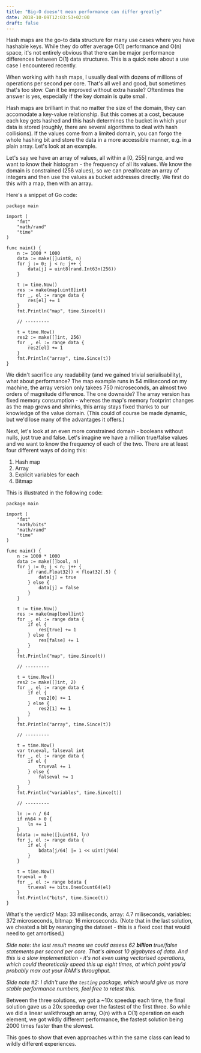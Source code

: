 ```yaml
---
title: "Big-O doesn't mean performance can differ greatly"
date: 2018-10-09T12:03:53+02:00
draft: false
---
```


Hash maps are the go-to data structure for many use cases where you have hashable keys. While they do offer average O(1) performance and O(n) space, it's not entirely obvious that there can be major performance differences between O(1) data structures. This is a quick note about a use case I encountered recently.

When working with hash maps, I usually deal with dozens of millions of operations per second per core. That's all well and good, but sometimes that's too slow. Can it be improved without extra hassle? Oftentimes the answer is yes, especially if the key domain is quite small.

Hash maps are brilliant in that no matter the size of the domain, they can accomodate a key-value relationship. But this comes at a cost, because each key gets hashed and this hash determines the bucket in which your data is stored (roughly, there are several algorithms to deal with hash collisions). If the values come from a limited domain, you can forgo the whole hashing bit and store the data in a more accessible manner, e.g. in a plain array. Let's look at an example.

Let's say we have an array of values, all within a [0, 255] range, and we want to know their histogram - the frequency of all its values. We know the domain is constrained (256 values), so we can preallocate an array of integers and then use the values as bucket addresses directly. We first do this with a map, then with an array.

Here's a snippet of Go code:

```
package main

import (
	"fmt"
	"math/rand"
	"time"
)

func main() {
	n := 1000 * 1000
	data := make([]uint8, n)
	for j := 0; j < n; j++ {
		data[j] = uint8(rand.Int63n(256))
	}

	t := time.Now()
	res := make(map[uint8]int)
	for _, el := range data {
		res[el] += 1
	}
	fmt.Println("map", time.Since(t))

	// ---------

	t = time.Now()
	res2 := make([]int, 256)
	for _, el := range data {
		res2[el] += 1
	}
	fmt.Println("array", time.Since(t))
}
```

We didn't sacrifice any readability (and we gained trivial serialisability), what about performance? The map example runs in 54 milisecond on my machine, the array version only takees 750 microseconds, an almost two orders of magnitude difference. The one downside? The array version has fixed memory consumption - whereas the map's memory footprint changes as the map grows and shrinks, this array stays fixed thanks to our knowledge of the value domain. (This could of course be made dynamic, but we'd lose many of the advantages it offers.)

Next, let's look at an even more constrained domain - booleans without nulls, just true and false. Let's imagine we have a million true/false values and we want to know the frequency of each of the two. There are at least four different ways of doing this:

1. Hash map
2. Array
3. Explicit variables for each
4. Bitmap

This is illustrated in the following code:

```
package main

import (
	"fmt"
	"math/bits"
	"math/rand"
	"time"
)

func main() {
	n := 1000 * 1000
	data := make([]bool, n)
	for j := 0; j < n; j++ {
		if rand.Float32() < float32(.5) {
			data[j] = true
		} else {
			data[j] = false
		}
	}

	t := time.Now()
	res := make(map[bool]int)
	for _, el := range data {
		if el {
			res[true] += 1
		} else {
			res[false] += 1
		}
	}
	fmt.Println("map", time.Since(t))

	// ---------

	t = time.Now()
	res2 := make([]int, 2)
	for _, el := range data {
		if el {
			res2[0] += 1
		} else {
			res2[1] += 1
		}
	}
	fmt.Println("array", time.Since(t))

	// ---------

	t = time.Now()
	var trueval, falseval int
	for _, el := range data {
		if el {
			trueval += 1
		} else {
			falseval += 1
		}
	}
	fmt.Println("variables", time.Since(t))

	// ---------

	ln := n / 64
	if n%64 > 0 {
		ln += 1
	}
	bdata := make([]uint64, ln)
	for j, el := range data {
		if el {
			bdata[j/64] |= 1 << uint(j%64)
		}
	}

	t = time.Now()
	trueval = 0
	for _, el := range bdata {
		trueval += bits.OnesCount64(el)
	}
	fmt.Println("bits", time.Since(t))
}
```

What's the verdict? Map: 33 miliseconds, array: 4.7 miliseconds, variables: 372 microseconds, bitmap: 16 microseconds. (Note that in the last solution, we cheated a bit by rearanging the dataset - this is a fixed cost that would need to get amortised.)

*Side note: the last result means we could assess 62 **billion** true/false statements per second per core. That's almost 10 gigabytes of data. And this is a slow implementation - it's not even using vectorised operations, which could theoretically speed this up eight times, at which point you'd probably max out your RAM's throughput.*

*Side note #2: I didn't use the `testing` package, which would give us more stable performance numbers, feel free to retest this.*

Between the three solutions, we got a ~10x speedup each time, the final solution gave us a 20x speedup over the fastest of the first three. So while we did a linear walkthrough an array, O(n) with a O(1) operation on each element, we got wildly different performance, the fastest solution being 2000 times faster than the slowest.

This goes to show that even approaches within the same class can lead to wildly different experiences.
